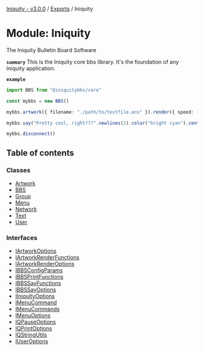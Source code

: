 [Iniquity - v3.0.0](../README.md) / [Exports](../modules.md) / Iniquity

# Module: Iniquity

The Iniquity Bulletin Board Software

**`summary`** This is the Iniquity core bbs library. It's the foundation of any Iniquity application.

**`example`**
```typescript
import BBS from "@iniquitybbs/core"

const mybbs = new BBS()

mybbs.artwork({ filename: "./path/to/textfile.ans" }).render({ speed: 10 })

mybbs.say("Pretty cool, right???".newlines(2).color("bright cyan").center()).pause()

mybbs.disconnect()
```

## Table of contents

### Classes

- [Artwork](../classes/Iniquity.Artwork.md)
- [BBS](../classes/Iniquity.BBS.md)
- [Group](../classes/Iniquity.Group.md)
- [Menu](../classes/Iniquity.Menu.md)
- [Network](../classes/Iniquity.Network.md)
- [Text](../classes/Iniquity.Text.md)
- [User](../classes/Iniquity.User.md)

### Interfaces

- [IArtworkOptions](../interfaces/Iniquity.IArtworkOptions.md)
- [IArtworkRenderFunctions](../interfaces/Iniquity.IArtworkRenderFunctions.md)
- [IArtworkRenderOptions](../interfaces/Iniquity.IArtworkRenderOptions.md)
- [IBBSConfigParams](../interfaces/Iniquity.IBBSConfigParams.md)
- [IBBSPrintFunctions](../interfaces/Iniquity.IBBSPrintFunctions.md)
- [IBBSSayFunctions](../interfaces/Iniquity.IBBSSayFunctions.md)
- [IBBSSayOptions](../interfaces/Iniquity.IBBSSayOptions.md)
- [IIniquityOptions](../interfaces/Iniquity.IIniquityOptions.md)
- [IMenuCommand](../interfaces/Iniquity.IMenuCommand.md)
- [IMenuCommands](../interfaces/Iniquity.IMenuCommands.md)
- [IMenuOptions](../interfaces/Iniquity.IMenuOptions.md)
- [IQPauseOptions](../interfaces/Iniquity.IQPauseOptions.md)
- [IQPrintOptions](../interfaces/Iniquity.IQPrintOptions.md)
- [IQStringUtils](../interfaces/Iniquity.IQStringUtils.md)
- [IUserOptions](../interfaces/Iniquity.IUserOptions.md)
